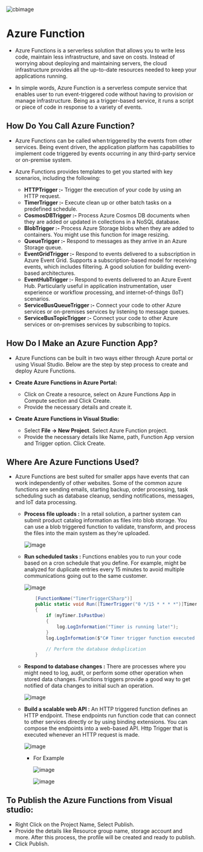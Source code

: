
![cbimage](https://github.com/jil1710/readmedemo/assets/125335932/f63c6e59-83c2-4f93-be8e-fec3748982d2)

# Azure Function

- Azure Functions is a serverless solution that allows you to write less code, maintain less infrastructure, and save on costs. Instead of worrying about deploying and maintaining servers, the cloud infrastructure provides all the up-to-date resources needed to keep your applications running.

-  In simple words, Azure Function is a serverless compute service that enables user to run event-triggered code without having to provision or manage infrastructure. Being as a trigger-based service, it runs a script or piece of code in response to a variety of events.

## How Do You Call Azure Function?
    
- Azure Functions can be called when triggered by the events from other services. Being event driven, the application platform has capabilities to implement code triggered by events occurring in any third-party service or on-premise system.

- Azure Functions provides templates to get you started with key scenarios, including the following:

    - **HTTPTrigger :-** Trigger the execution of your code by using an HTTP request.
    - **TimerTrigger :-** Execute clean up or other batch tasks on a predefined schedule.
    - **CosmosDBTrigger :-** Process Azure Cosmos DB documents when they are added or updated in collections in a NoSQL database.
    - **BlobTrigger :-** Process Azure Storage blobs when they are added to containers. You might use this function for image resizing.
    - **QueueTrigger :-** Respond to messages as they arrive in an Azure Storage queue.
    - **EventGridTrigger :-** Respond to events delivered to a subscription in Azure Event Grid. Supports a subscription-based model for receiving events, which includes filtering. A good solution for building event-based architectures.
    - **EventHubTrigger :-** Respond to events delivered to an Azure Event Hub. Particularly useful in application instrumentation, user experience or workflow processing, and internet-of-things (IoT) scenarios.
    - **ServiceBusQueueTrigger :-** Connect your code to other Azure services or on-premises services by listening to message queues.
    - **ServiceBusTopicTrigger :-** Connect your code to other Azure services or on-premises services by subscribing to topics.

## How Do I Make an Azure Function App?

- Azure Functions can be built in two ways either through Azure portal or using Visual Studio. Below are the step by step process to create and deploy Azure Functions.

- **Create Azure Functions in Azure Portal:**
    - Click on Create a resource, select on Azure Functions App in Compute section and Click Create.
    - Provide the necessary details and create it.

- **Create Azure Functions in Visual Studio:**
  - Select **File -> New Project**. Select Azure Function project.
  - Provide the necessary details like Name, path, Function App version and Trigger option. Click Create.

## Where Are Azure Functions Used?

- Azure Functions are best suited for smaller apps have events that can work independently of other websites. Some of the common azure functions are sending emails, starting backup, order processing, task scheduling such as database cleanup, sending notifications, messages, and IoT data processing.

    - **Process file uploads :** In a retail solution, a partner system can submit product catalog information as files into blob storage. You can use a blob triggered function to validate, transform, and process the files into the main system as they're uploaded.

        ![image](https://github.com/jil1710/readmedemo/assets/125335932/668c7e7e-241a-4329-8917-780325de84f2)


    - **Run scheduled tasks :** Functions enables you to run your code based on a cron schedule that you define. For example, might be analyzed for duplicate entries every 15 minutes to avoid multiple communications going out to the same customer.
 
        ![image](https://github.com/jil1710/readmedemo/assets/125335932/3e1ce470-5573-4877-9c9f-fc47cecc6a68)

      ```csharp
          [FunctionName("TimerTriggerCSharp")]
          public static void Run([TimerTrigger("0 */15 * * * *")]TimerInfo myTimer, ILogger log)
          {
              if (myTimer.IsPastDue)
              {
                  log.LogInformation("Timer is running late!");
              }
              log.LogInformation($"C# Timer trigger function executed at: {DateTime.Now}");
          
              // Perform the database deduplication
          }
      ```

    - **Respond to database changes :** There are processes where you might need to log, audit, or perform some other operation when stored data changes. Functions triggers provide a good way to get notified of data changes to initial such an operation.
         
        ![image](https://github.com/jil1710/readmedemo/assets/125335932/6e2a69e5-73fd-46d8-88f6-6ae5a1377a01)

     - **Build a scalable web API :** An HTTP triggered function defines an HTTP endpoint. These endpoints run function code that can connect to other services directly or by using binding extensions. You can compose the endpoints into a web-based API. Http Trigger that is executed whenever an HTTP request is made.
 
         ![image](https://github.com/jil1710/readmedemo/assets/125335932/8b2d7212-cd90-447c-8726-ee76e7381ee2)

       - For Example
      
         ![image](https://github.com/jil1710/readmedemo/assets/125335932/0cabff9c-8369-4bc9-9823-61ed2126e899)

          ![image](https://github.com/jil1710/readmedemo/assets/125335932/ad0b2d93-3416-489a-b9c2-49c9f0a03ff3)

## To Publish the Azure Functions from Visual studio: 

- Right Click on the Project Name, Select Publish.
- Provide the details like Resource group name, storage account and more. After this process, the profile will be created and ready to publish.
- Click Publish.
